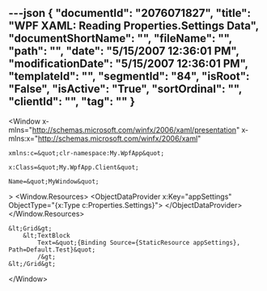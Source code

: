 ---json
{
  "documentId": "2076071827",
  "title": "WPF XAML: Reading Properties.Settings Data",
  "documentShortName": "",
  "fileName": "",
  "path": "",
  "date": "5/15/2007 12:36:01 PM",
  "modificationDate": "5/15/2007 12:36:01 PM",
  "templateId": "",
  "segmentId": "84",
  "isRoot": "False",
  "isActive": "True",
  "sortOrdinal": "",
  "clientId": "",
  "tag": ""
}
---

&lt;Window
    x­mlns=&quot;http://schemas.microsoft.com/winfx/2006/xaml/presentation&quot;
    x­mlns:x=&quot;http://schemas.microsoft.com/winfx/2006/xaml&quot;

    x­mlns:c=&quot;clr-namespace:My.WpfApp&quot;

    x:Class=&quot;My.WpfApp.Client&quot;

    Name=&quot;MyWindow&quot;
&gt;
    &lt;Window.Resources&gt;
        &lt;ObjectDataProvider
            x:Key=&quot;appSettings&quot;
            ObjectType=&quot;{x:Type c:Properties.Settings}&quot;&gt;
        &lt;/ObjectDataProvider&gt;
    &lt;/Window.Resources&gt;

    &lt;Grid&gt;
        &lt;TextBlock
            Text=&quot;{Binding Source={StaticResource appSettings}, Path=Default.Test}&quot;
            /&gt;
    &lt;/Grid&gt;
&lt;/Window&gt;
